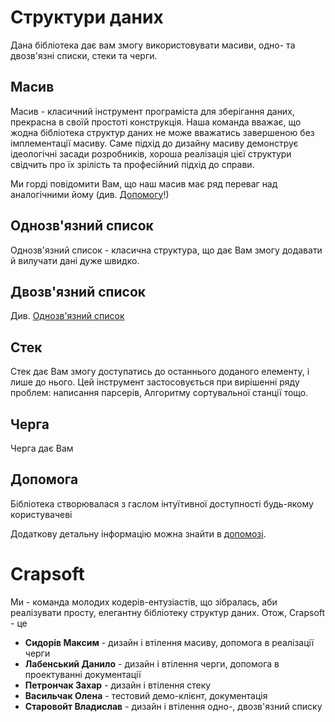 # Структури даних

Дана бібліотека дає вам змогу використовувати масиви, одно- та двозв'язні списки, стеки та черги.

## Масив

Масив - класичний інструмент програміста для зберігання даних, прекрасна в своїй простоті конструкція. Наша команда вважає, що жодна бібліотека структур даних не може вважатись завершеною без імплементації масиву. Саме підхід до дизайну масиву демонструє ідеологічні засади розробників, хороша реалізація цієї структури свідчить про їх зрілість та професійний підхід до справи.

Ми горді повідомити Вам, що наш масив має ряд переваг над аналогічними йому (див. [Допомогу](https://github.com/Crapsoft/data-structures/blob/master/Help.md)!)

## Однозв'язний список

Однозв'язний список - класична структура, що дає Вам змогу додавати й вилучати дані дуже швидко.

## Двозв'язний список

Див. [Однозв'язний список](https://github.com/Crapsoft/data-structures/blob/master/README.md#Однозвязний-список)

## Стек

Стек дає Вам змогу доступатись до останнього доданого елементу, і лише до нього. Цей інструмент застосовується при вирішенні ряду проблем: написання парсерів, Алгоритму сортувальної станції тощо.

## Черга

Черга дає Вам

## Допомога

Бібліотека створювалася з гаслом інтуїтивної доступності будь-якому користувачеві

Додаткову детальну інформацію можна знайти в [допомозі](https://github.com/Crapsoft/data-structures/blob/master/Help.md).

# Crapsoft

Ми - команда молодих кодерів-ентузіастів, що зібралась, аби реалізувати просту, елегантну бібліотеку структур даних. Отож, Crapsoft - це
* **Сидорів Максим** - дизайн і втілення масиву, допомога в реалізації черги
* **Лабенський Данило** - дизайн і втілення черги, допомога в проектуванні документації
* **Петрончак Захар** - дизайн і втілення стеку
* **Васильчак Олена** - тестовий демо-клієнт, документація
* **Старовойт Владислав** - дизайн і втілення одно-, двозв'язний списку
